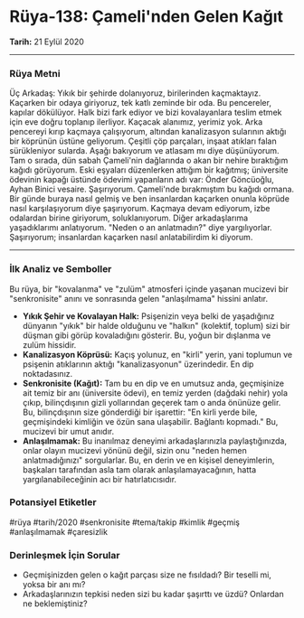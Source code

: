 # Rüya-138: Çameli'nden Gelen Kağıt
**Tarih:** 21 Eylül 2020

---
### Rüya Metni

Üç Arkadaş: Yıkık bir şehirde dolanıyoruz, birilerinden kaçmaktayız. Kaçarken bir odaya giriyoruz, tek katlı zeminde bir oda. Bu pencereler, kapılar dökülüyor. Halk bizi fark ediyor ve bizi kovalayanlara teslim etmek için eve doğru toplanıp ilerliyor. Kaçacak alanımız, yerimiz yok. Arka pencereyi kırıp kaçmaya çalışıyorum, altından kanalizasyon sularının aktığı bir köprünün üstüne geliyorum. Çeşitli çöp parçaları, inşaat atıkları falan sürükleniyor sularda. Aşağı bakıyorum ve atlasam mı diye düşünüyorum. Tam o sırada, dün sabah Çameli'nin dağlarında o akan bir nehire bıraktığım kağıdı görüyorum. Eski eşyaları düzenlerken attığım bir kağıtmış; üniversite ödevinin kapağı üstünde ödevimi yapanların adı var: Önder Göncüoğlu, Ayhan Binici vesaire. Şaşırıyorum. Çameli'nde bırakmıştım bu kağıdı ormana. Bir günde buraya nasıl gelmiş ve ben insanlardan kaçarken onunla köprüde nasıl karşılaşıyorum diye şaşırıyorum. Kaçmaya devam ediyorum, izbe odalardan birine giriyorum, soluklanıyorum. Diğer arkadaşlarıma yaşadıklarımı anlatıyorum. "Neden o an anlatmadın?" diye yargılıyorlar. Şaşırıyorum; insanlardan kaçarken nasıl anlatabilirdim ki diyorum.

---
### İlk Analiz ve Semboller

Bu rüya, bir "kovalanma" ve "zulüm" atmosferi içinde yaşanan mucizevi bir "senkronisite" anını ve sonrasında gelen "anlaşılmama" hissini anlatır.

* **Yıkık Şehir ve Kovalayan Halk:** Psişenizin veya belki de yaşadığınız dünyanın "yıkık" bir halde olduğunu ve "halkın" (kolektif, toplum) sizi bir düşman gibi görüp kovaladığını gösterir. Bu, yoğun bir dışlanma ve zulüm hissidir.
* **Kanalizasyon Köprüsü:** Kaçış yolunuz, en "kirli" yerin, yani toplumun ve psişenin atıklarının aktığı "kanalizasyonun" üzerindedir. En dip noktadasınız.
* **Senkronisite (Kağıt):** Tam bu en dip ve en umutsuz anda, geçmişinize ait temiz bir anı (üniversite ödevi), en temiz yerden (dağdaki nehir) yola çıkıp, bilinçdışının gizli yollarından geçerek tam o anda önünüze gelir. Bu, bilinçdışının size gönderdiği bir işarettir: "En kirli yerde bile, geçmişindeki kimliğin ve özün sana ulaşabilir. Bağlantı kopmadı." Bu, mucizevi bir umut anıdır.
* **Anlaşılmamak:** Bu inanılmaz deneyimi arkadaşlarınızla paylaştığınızda, onlar olayın mucizevi yönünü değil, sizin onu "neden hemen anlatmadığınızı" sorgularlar. Bu, en derin ve en kişisel deneyimlerin, başkaları tarafından asla tam olarak anlaşılamayacağının, hatta yargılanabileceğinin acı bir hatırlatıcısıdır.

### Potansiyel Etiketler
#rüya #tarih/2020 #senkronisite #tema/takip #kimlik #geçmiş #anlaşılmamak #çaresizlik

### Derinleşmek İçin Sorular
* Geçmişinizden gelen o kağıt parçası size ne fısıldadı? Bir teselli mi, yoksa bir anı mı?
* Arkadaşlarınızın tepkisi neden sizi bu kadar şaşırttı ve üzdü? Onlardan ne beklemiştiniz?